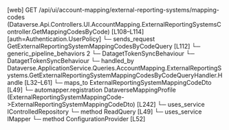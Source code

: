[web] GET /api/ui/account-mapping/external-reporting-systems/mapping-codes  (Dataverse.Api.Controllers.UI.AccountMapping.ExternalReportingSystemsController.GetMappingCodesByCode)  [L108–L114] [auth=Authentication.UserPolicy]
  └─ sends_request GetExternalReportingSystemMappingCodesByCodeQuery [L112]
    └─ generic_pipeline_behaviors 2
      └─ DatagetTokenSyncBehaviour
      └─ DatagetTokenSyncBehaviour
    └─ handled_by Dataverse.ApplicationService.Queries.AccountMapping.ExternalReportingSystems.GetExternalReportingSystemMappingCodesByCodeQueryHandler.Handle [L32–L61]
      └─ maps_to ExternalReportingSystemMappingCodeDto [L49]
        └─ automapper.registration DataverseMappingProfile (ExternalReportingSystemMappingCode->ExternalReportingSystemMappingCodeDto) [L242]
      └─ uses_service IControlledRepository<ExternalReportingSystemMappingCode>
        └─ method ReadQuery [L49]
      └─ uses_service IMapper
        └─ method ConfigurationProvider [L52]

